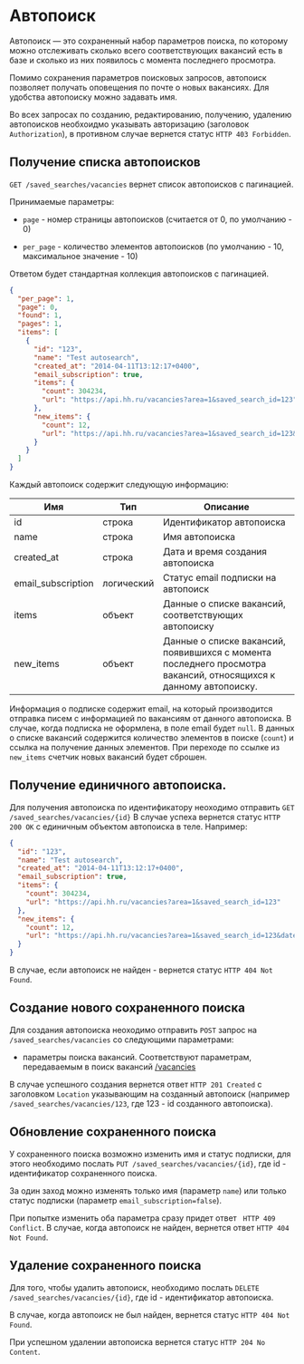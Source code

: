 # Автопоиск

Автопоиск — это сохраненный набор параметров поиска, по которому можно отслеживать сколько всего соответствующих вакансий есть в базе и сколько из них появилось с момента последнего просмотра.

Помимо сохранения параметров поисковых запросов, автопоиск позволяет получать оповещения по почте о новых вакансиях. Для удобства автопоиску можно задавать имя.

Во всех запросах по созданию, редактированию, получению, удалению автопоисков необхоидмо указывать авторизацию (заголовок ```Authorization```), в противном случае вернется статус ```HTTP 403 Forbidden```.


## Получение списка автопоисков

```GET /saved_searches/vacancies``` вернет список автопоисков с пагинацией.

Принимаемые параметры:

 - ```page``` - номер страницы автопоисков (считается от 0, по умолчанию - 0)

 - ```per_page``` - количество элементов автопоисков (по умолчанию - 10, максимальное значение - 10)


Ответом будет стандартная коллекция автопоисков с пагинацией.


```json
{
  "per_page": 1,
  "page": 0,
  "found": 1,
  "pages": 1,
  "items": [
    {
      "id": "123",
      "name": "Test autosearch",
      "created_at": "2014-04-11T13:12:17+0400",
      "email_subscription": true,
      "items": {
        "count": 304234,
        "url": "https://api.hh.ru/vacancies?area=1&saved_search_id=123"
      },
      "new_items": {
        "count": 12,
        "url": "https://api.hh.ru/vacancies?area=1&saved_search_id=123&date_from=2014-01-11T13%3A12%3A17%2B0400"
      }
    }
  ]
}
```

Каждый автопоиск содержит следующую информацию:

 Имя | Тип | Описание
---- | --- | ---
 id  | строка | Идентификатор автопоиска
 name | строка | Имя автопоиска
 created_at | строка | Дата и время создания автопоиска
 email_subscription | логический | Статус email подписки на автопоиск
 items | объект | Данные о списке вакансий, соответствующих автопоиску
 new_items | объект | Данные о списке вакансий, появившихся с момента последнего просмотра вакансий, относящихся к данному автопоиску.

Информация о подписке содержит email, на который производится отправка писем с информацией по вакансиям от данного автопоиска. В случае, когда подписка не оформлена, в поле email будет ```null```.
В данных о списке вакансий содержится количество элементов в поиске (```count```) и ссылка на получение данных элементов. При переходе по ссылке из ```new_items``` счетчик новых вакансий будет сброшен.

## Получение единичного автопоиска.

Для получения автопоиска по идентификатору неоходимо отправить ```GET /saved_searches/vacancies/{id}```
В случае успеха вернется статус ```HTTP 200 OK``` с единичным объектом автопоиска в теле. Например:
```json
{
  "id": "123",
  "name": "Test autosearch",
  "created_at": "2014-04-11T13:12:17+0400",
  "email_subscription": true,
  "items": {
    "count": 304234,
    "url": "https://api.hh.ru/vacancies?area=1&saved_search_id=123"
  },
  "new_items": {
    "count": 12,
    "url": "https://api.hh.ru/vacancies?area=1&saved_search_id=123&date_from=2014-01-11T13%3A12%3A17%2B0400"
  }
}
```

В случае, если автопоиск не найден - вернется статус ```HTTP 404 Not Found```.

## Создание нового сохраненного поиска

Для создания автопоиска неоходимо отправить ```POST``` запрос на ```/saved_searches/vacancies``` со следующими параметрами:

 - параметры поиска вакансий. Соответствуют параметрам, передаваемым в поиск вакансий [/vacancies](vacancies.md)

В случае успешного создания вернется ответ ```HTTP 201 Created``` с заголовком ```Location``` указывающим на созданный автопоиск (например ```/saved_searches/vacancies/123```, где 123 - id созданного автопоиска).

## Обновление сохраненного поиска

У сохраненного поиска возможно изменить имя и статус подписки, для этого необходимо послать ```PUT /saved_searches/vacancies/{id}```, где id - идентификатор сохраненного поиска.

За один заход можно изменять только имя (параметр ```name```) или только статус подписки (параметр ```email_subscription=false```).

При попытке изменить оба параметра сразу придет ответ ``` HTTP 409 Conflict```. В случае, когда автопоиск не найден, вернется ответ ```HTTP 404 Not Found```.

## Удаление сохраненного поиска

Для того, чтобы удалить автопоиск, необходимо послать ```DELETE /saved_searches/vacancies/{id}```, где id - идентификатор автопоиска. 

В случае, когда автопоиск не был найден, вернется статус ```HTTP 404 Not Found```. 

При успешном удалении автопоиска вернется статус ```HTTP 204 No Content```.

